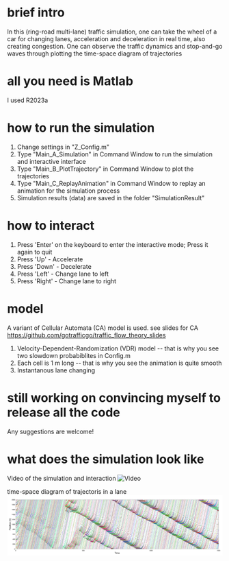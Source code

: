 # brief intro
In this (ring-road multi-lane) traffic simulation, one can take the wheel of a car for changing lanes, acceleration and deceleration in real time, also creating congestion. One can observe the traffic dynamics and stop-and-go waves through plotting the time-space diagram of trajectories

# all you need is Matlab
I used R2023a

# how to run the simulation
  1. Change settings in "Z_Config.m"
  2. Type "Main_A_Simulation" in Command Window to run the simulation and interactive interface
  3. Type "Main_B_PlotTrajectory" in Command Window to plot the trajectories
  4. Type "Main_C_ReplayAnimation" in Command Window to replay an animation for the simulation process
  5. Simulation results (data) are saved in the folder "SimulationResult"

# how to interact
  1. Press 'Enter' on the keyboard to enter the interactive mode; Press it again to quit
  2. Press 'Up' - Accelerate
  3. Press 'Down' - Decelerate
  4. Press 'Left' - Change lane to left
  5. Press 'Right' - Change lane to right

# model
A variant of Cellular Automata (CA) model is used. see slides for CA https://github.com/gotrafficgo/traffic_flow_theory_slides
  1. Velocity-Dependent-Randomization (VDR) model -- that is why you see two slowdown probabiblites in Config.m
  2. Each cell is 1 m long -- that is why you see the animation is quite smooth
  3. Instantanous lane changing

# still working on convincing myself to release all the code
Any suggestions are welcome!

# what does the simulation look like
Video of the simulation and interaction
![Video](demo/video_simulation.gif)

time-space diagram of trajectoris in a lane
![Diagram](demo/time_space_diagram_of_trajectories_in_one_lane.png)
